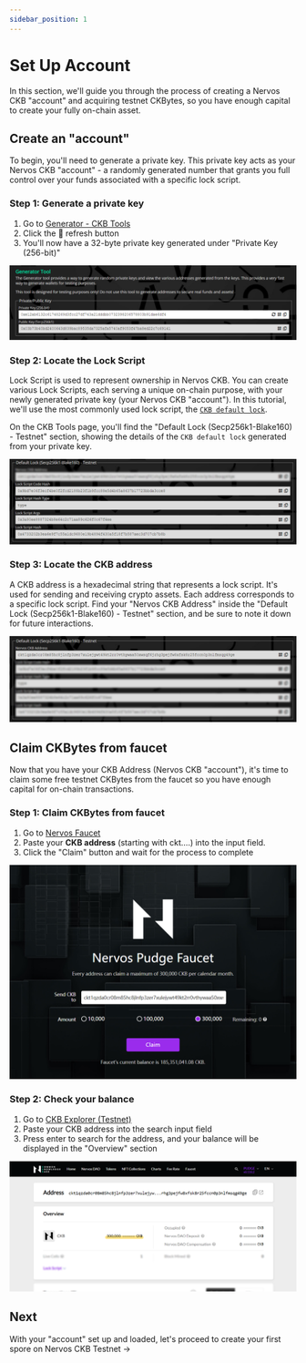 ```yaml
---
sidebar_position: 1
---
```


# Set Up Account

In this section, we'll guide you through the process of creating a Nervos CKB "account" and acquiring testnet CKBytes, so you have enough capital to create your fully on-chain asset.

## Create an "account"

To begin, you'll need to generate a private key. This private key acts as your Nervos CKB "account" - a randomly generated number that grants you full control over your funds associated with a specific lock script.

### Step 1: Generate a private key

1. Go to [Generator - CKB Tools](https://ckb.tools/generator)
2. Click the 🔄 refresh button
3. You'll now have a 32-byte private key generated under "Private Key (256-bit)"

![generator-tool.png](../../../static/img/tutorials/create-first-spore/setup-account/generator-tool.png)

### Step 2: Locate the Lock Script

Lock Script is used to represent ownership in Nervos CKB. You can create various Lock Scripts, each serving a unique on-chain purpose, with your newly generated private key (your Nervos CKB "account"). In this tutorial, we'll use the most commonly used lock script, the [`CKB default lock`](https://github.com/nervosnetwork/ckb-system-scripts/blob/master/c/secp256k1_blake160_sighash_all.c).

On the CKB Tools page, you'll find the "Default Lock (Secp256k1-Blake160) - Testnet" section, showing the details of the `CKB default lock` generated from your private key.

![default-lock.png](../../../static/img/tutorials/create-first-spore/setup-account/default-lock.png)

### Step 3: Locate the CKB address

A CKB address is a hexadecimal string that represents a lock script. It's used for sending and receiving crypto assets. Each address corresponds to a specific lock script. Find your "Nervos CKB Address" inside the "Default Lock (Secp256k1-Blake160) - Testnet" section, and be sure to note it down for future interactions.

![default-lock-address.png](../../../static/img/tutorials/create-first-spore/setup-account/default-lock-address.png)

## Claim CKBytes from faucet

Now that you have your CKB Address (Nervos CKB "account"), it's time to claim some free testnet CKBytes from the faucet so you have enough capital for on-chain transactions.

### Step 1: Claim CKBytes from faucet

1. Go to [Nervos Faucet](https://faucet.nervos.org/)
2. Paste your **CKB address** (starting with ckt….) into the input field.
3. Click the "Claim" button and wait for the process to complete

![nervos-pudge-faucet.png](../../../static/img/tutorials/create-first-spore/setup-account/nervos-pudge-faucet.png)

### Step 2: Check your balance

1. Go to [CKB Explorer (Testnet)](https://pudge.explorer.nervos.org/)
2. Paste your CKB address into the search input field
3. Press enter to search for the address, and your balance will be displayed in the "Overview" section

![ckb-explorer-address.png](../../../static/img/tutorials/create-first-spore/setup-account/ckb-explorer-address.png)

## Next

With your "account" set up and loaded, let's proceed to create your first spore on Nervos CKB Testnet ->
